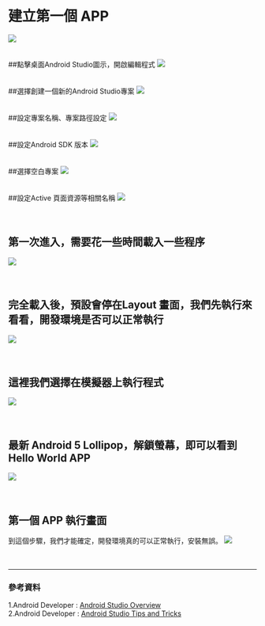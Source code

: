 建立第一個 APP 
=============
![](https://raw.githubusercontent.com/tw-hkt/AndroidTutorial/master/img/cover/Cover0001.png)
<br />
<br />
<br />
##點擊桌面Android Studio圖示，開啟編輯程式
![](https://raw.githubusercontent.com/tw-hkt/AndroidTutorial/master/img/img0023.jpg)
<br />
<br />
<br />
##選擇創建一個新的Android Studio專案
![](https://raw.githubusercontent.com/tw-hkt/AndroidTutorial/master/img/img0009.jpg)
<br />
<br />
<br />
##設定專案名稱、專案路徑設定
![](https://raw.githubusercontent.com/tw-hkt/AndroidTutorial/master/img/img0011.jpg)
<br />
<br />
<br />
##設定Android SDK 版本
![](https://raw.githubusercontent.com/tw-hkt/AndroidTutorial/master/img/img0012.jpg)
<br />
<br />
<br />
##選擇空白專案
![](https://raw.githubusercontent.com/tw-hkt/AndroidTutorial/master/img/img0013.jpg)
<br />
<br />
<br />
##設定Active 頁面資源等相關名稱
![](https://raw.githubusercontent.com/tw-hkt/AndroidTutorial/master/img/img0014.jpg)
<br />
<br />
<br />
## 第一次進入，需要花一些時間載入一些程序
![](https://raw.githubusercontent.com/tw-hkt/AndroidTutorial/master/img/img0015.jpg)
<br />
<br />
<br />
## 完全載入後，預設會停在Layout 畫面，我們先執行來看看，開發環境是否可以正常執行
![](https://raw.githubusercontent.com/tw-hkt/AndroidTutorial/master/img/img0016.jpg)
<br />
<br />
<br />
## 這裡我們選擇在模擬器上執行程式
![](https://raw.githubusercontent.com/tw-hkt/AndroidTutorial/master/img/img0017.jpg)
<br />
<br />
<br />
## 最新 Android 5 Lollipop，解鎖螢幕，即可以看到 Hello World APP
![](https://raw.githubusercontent.com/tw-hkt/AndroidTutorial/master/img/img0018.jpg)
<br />
<br />
<br />
## 第一個 APP 執行畫面
到這個步驟，我們才能確定，開發環境真的可以正常執行，安裝無誤。
![](https://raw.githubusercontent.com/tw-hkt/AndroidTutorial/master/img/img0019.jpg)
<br />
<br />
<br />
* * *
### 參考資料
1.Android Developer : [Android Studio Overview](http://developer.android.com/tools/studio/index.html)
<br>
2.Android Developer : [Android Studio Tips and Tricks](http://developer.android.com/sdk/installing/studio-tips.html)
<br>

